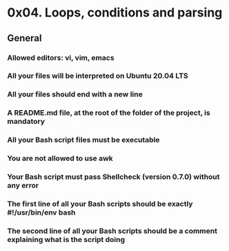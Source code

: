 # 0x04. Loops, conditions and parsing

## General
### Allowed editors: vi, vim, emacs
### All your files will be interpreted on Ubuntu 20.04 LTS
### All your files should end with a new line
### A README.md file, at the root of the folder of the project, is mandatory
### All your Bash script files must be executable
### You are not allowed to use awk
### Your Bash script must pass Shellcheck (version 0.7.0) without any error
### The first line of all your Bash scripts should be exactly #!/usr/bin/env bash
### The second line of all your Bash scripts should be a comment explaining what is the script doing
